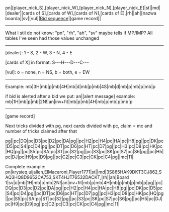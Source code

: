 pn|[player_nick_S],[player_nick_W],[player_nick_N],[player_nick_E]|st||md|[dealer][cards of S],[cards of W],[cards of N],[cards of E],|rh||ah|[nazwa boarda]|sv|[vul]|[Bid sequence]|[game record]|

---

What I stil do not know: "pn", "rh", "ah", "sv"
maybe tells if MP/IMP? All tables I've seen had those values unchanged

---

[dealer]: 1 - S, 2 - W, 3 - N, 4 - E

[cards of X] in format: S---H---D---C---

[vul]: o = none, n = NS, b = both, e = EW

----

[Bid sequence]:
mb|[bid]|mb|bid|mb...

Example:
mb|3H|mb|p|mb|4H|mb|d|mb|p|mb|4S|mb|d|mb|p|mb|p|mb|p

if bid is alerted after a bid we put: an|[alert message]
example:
mb|1H|mb|p|mb|2N!|an|inv+fit|mb|p|mb|4H|mb|p|mb|p|mb|p

----

[game record]

Next tricks divided with pg, next cards divided with pc, claim = mc and number of tricks claimed after that

pg||pc|DQ|pc|D3|pc|D2|pc|DA|pg||pc|H2|pc|H4|pc|HA|pc|H8|pg||pc|DK|pc|D5|pc|S4|pc|D4|pg||pc|DT|pc|D6|pc|HT|pc|D7|pg||pc|H3|pc|D8|pc|HK|pc|HQ|pg||pc|S5|pc|SA|pc|ST|pc|S2|pg||pc|S3|pc|SK|pc|S7|pc|S6|pg||pc|H5|pc|DJ|pc|H9|pc|D9|pg||pc|C2|pc|C3|pc|CK|pc|C4|pg||mc|11|

Complete example:
pn|krysieq,uijallen,ElMacaroni,Player1771|st||md|3S865HAK9DKT3CJ862,SAQ3HQ8D9652CA753,SKT4HJT76532DACKT,|rh||ah|Board 1|sv|o|mb|1H|mb|p|mb|2N!|an|inv+fit|mb|p|mb|4H|mb|p|mb|p|mb|p|pg||pc|DQ|pc|D3|pc|D2|pc|DA|pg||pc|H2|pc|H4|pc|HA|pc|H8|pg||pc|DK|pc|D5|pc|S4|pc|D4|pg||pc|DT|pc|D6|pc|HT|pc|D7|pg||pc|H3|pc|D8|pc|HK|pc|HQ|pg||pc|S5|pc|SA|pc|ST|pc|S2|pg||pc|S3|pc|SK|pc|S7|pc|S6|pg||pc|H5|pc|DJ|pc|H9|pc|D9|pg||pc|C2|pc|C3|pc|CK|pc|C4|pg||mc|11|